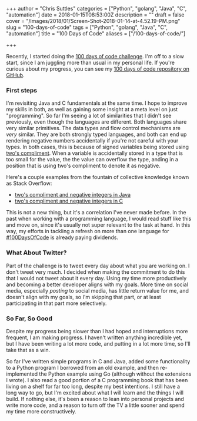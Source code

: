+++
author = "Chris Suttles"
categories = ["Python", "golang", "Java", "C", "automation"]
date = 2018-01-15T08:53:00Z
description = ""
draft = false
cover = "/images/2018/01/Screen-Shot-2018-01-14-at-4.52.19-PM.png"
slug = "100-days-of-code"
tags = ["Python", "golang", "Java", "C", "automation"]
title = "100 Days of Code"
aliases = ["/100-days-of-code/"]

+++


Recently, I started doing the [100 days of code challenge](http://www.100daysofcode.com/). I'm off to a slow start, since I am juggling more than usual in my personal life. If you're curious about my progress, you can see my [100 days of code repository on GitHub](https://github.com/csuttles/100-days-of-code).

### First steps

I'm revisiting Java and C fundamentals at the same time. I hope to improve my skills in both, as well as gaining some insight at a meta level on just "programming". So far I'm seeing a lot of similarities that I didn't see previously, even though the languages are different. Both languages share very similar primitives. The data types and flow control mechanisms are *very* similar. They are both strongly typed languages, and both can end up rendering negative numbers accidentally if you're not careful with your types. In both cases, this is because of signed variables being stored using [two's compliment](https://www.cs.cornell.edu/~tomf/notes/cps104/twoscomp.html). When a variable is accidentally stored in a type that is too small for the value, the the value can overflow the type, anding in a position that is using two's compliment to denote it as negative.

Here's a couple examples from the fountain of collective knowledge known as Stack Overflow:

* [two's compliment and negative integers in Java](https://stackoverflow.com/questions/13422259/how-are-integers-internally-represented-at-a-bit-level-in-java)
* [two's compliment and negative integers in C](https://stackoverflow.com/questions/3952123/representation-of-negative-numbers-in-c)

This is not a new thing, but it's a correlation I've never made before. In the past when working with a programming language, I would read stuff like this and move on, since it's usually not super relevant to the task at hand. In this way, my efforts in tackling a refresh on more than one language for [#100DaysOfCode](http://www.100daysofcode.com/) is already paying dividends.

### What About Twitter?

Part of the challenge is to tweet every day about what you are working on. I don't tweet very much. I decided when making the commitment to do this that I would not tweet about it every day. Using my time more productively and becoming a better developer aligns with my goals. More time on social media, especially *posting* to social media, has little return value for me, and doesn't align with my goals, so I'm skipping that part, or at least participating in that part more selectively.

### So Far, So Good

Despite my progress being slower than I had hoped and interruptions more frequent, I am making progress. I haven't written anything incredible yet, but I have been writing a lot more code, and putting in a lot more time, so I'll take that as a win.

So far I've written simple programs in C and Java, added some functionality to a Python program I borrowed from an old example, and then re-implemented the Python example using Go (although without the extensions I wrote). I also read a good portion of a C programming book that has been living on a shelf for far too long, despite my best intentions. I still have a long way to go, but I'm excited about what I will learn and the things I will build. If nothing else, it's been a reason to lean into personal projects and write more code, and a reason to turn off the TV a little sooner and spend my time more constructively.

